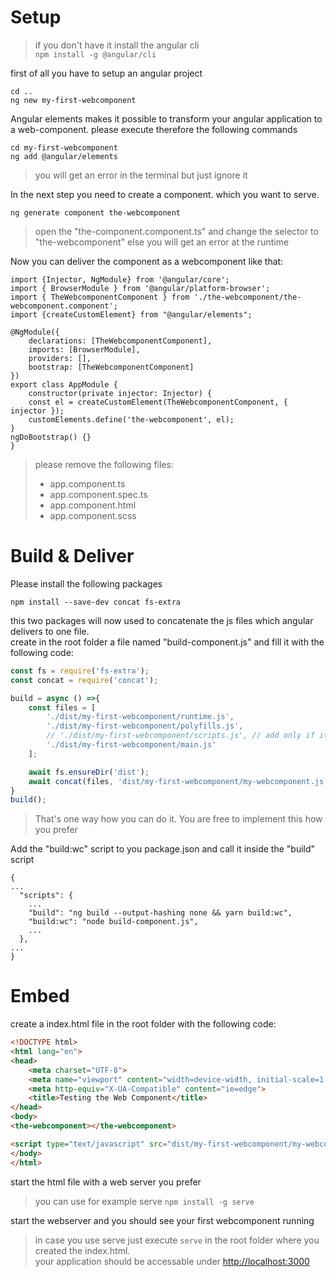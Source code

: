# Setup

> if you don't have it install the angular cli<br>```npm install -g @angular/cli```

first of all you have to setup an angular project
```
cd ..
ng new my-first-webcomponent
```
Angular elements makes it possible to transform your angular application to a web-component.
please execute therefore the following commands
```
cd my-first-webcomponent
ng add @angular/elements
```
> you will get an error in the terminal but just ignore it

In the next step you need to create a component. which you want to serve.

```
ng generate component the-webcomponent
```
> open the "the-component.component.ts" and change the selector to "the-webcomponent" else you will get an error at the runtime

Now you can deliver the component as a webcomponent like that:

```angularjs
import {Injector, NgModule} from '@angular/core';
import { BrowserModule } from '@angular/platform-browser';
import { TheWebcomponentComponent } from './the-webcomponent/the-webcomponent.component';
import {createCustomElement} from "@angular/elements";

@NgModule({
    declarations: [TheWebcomponentComponent],
    imports: [BrowserModule],
    providers: [],
    bootstrap: [TheWebcomponentComponent]
})
export class AppModule {
    constructor(private injector: Injector) {
    const el = createCustomElement(TheWebcomponentComponent, { injector });
    customElements.define('the-webcomponent', el);
}
ngDoBootstrap() {}
}

```
> please remove the following files:
> * app.component.ts
> * app.component.spec.ts
> * app.component.html
> * app.component.scss

# Build & Deliver

Please install the following packages

```
npm install --save-dev concat fs-extra
```

this two packages will now used to concatenate the js files which angular delivers to one file.<br>
create in the root folder a file named "build-component.js" and fill it with the following code:

```javascript
const fs = require('fs-extra');
const concat = require('concat');

build = async () =>{
    const files = [
        './dist/my-first-webcomponent/runtime.js',
        './dist/my-first-webcomponent/polyfills.js',
        // './dist/my-first-webcomponent/scripts.js', // add only if it gets created
        './dist/my-first-webcomponent/main.js'
    ];

    await fs.ensureDir('dist');
    await concat(files, 'dist/my-first-webcomponent/my-webcomponent.js');
}
build();
```
> That's one way how you can do it. You are free to implement this how you prefer

Add the "build:wc" script to you package.json and call it inside the "build" script

```
{
...
  "scripts": {
    ...
    "build": "ng build --output-hashing none && yarn build:wc",
    "build:wc": "node build-component.js",
    ...
  },
...
}
```

# Embed

create a index.html file in the root folder with the following code:

```html
<!DOCTYPE html>
<html lang="en">
<head>
    <meta charset="UTF-8">
    <meta name="viewport" content="width=device-width, initial-scale=1.0">
    <meta http-equiv="X-UA-Compatible" content="ie=edge">
    <title>Testing the Web Component</title>
</head>
<body>
<the-webcomponent></the-webcomponent>

<script type="text/javascript" src="dist/my-first-webcomponent/my-webcomponent.js"></script>
</body>
</html>

```

start the html file with a web server you prefer

> you can use for example serve ```npm install -g serve```

start the webserver and you should see your first webcomponent running

> in case you use serve just execute ```serve``` in the root folder where you created the index.html. <br>your application should be accessable under [http://localhost:3000](http://localhost:3000)
